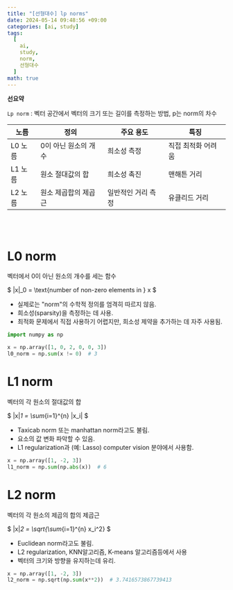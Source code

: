 ```yaml
---
title: "[선형대수] lp norms"
date: 2024-05-14 09:48:56 +09:00
categories: [ai, study]
tags:
  [
    ai,
    study,
    norm,
    선형대수
  ]
math: true
---
```


**선요약**

`Lp norm` : 벡터 공간에서 벡터의 크기 또는 길이를 측정하는 방법, p는 norm의 차수

| 노름 | 정의 | 주요 용도 | 특징 |
| --- | --- | --- | --- |
| L0 노름 | 0이 아닌 원소의 개수 | 희소성 측정 | 직접 최적화 어려움 |
| L1 노름 | 원소 절대값의 합 | 희소성 촉진 | 맨해튼 거리 |
| L2 노름 | 원소 제곱합의 제곱근 | 일반적인 거리 측정 | 유클리드 거리 |

<br/>
<br/>

# **L0 norm**

벡터에서 0이 아닌 원소의 개수를 세는 함수

$ \|x\|_0 = \text{number of non-zero elements in } x $

- 실제로는 "norm"의 수학적 정의를 엄격히 따르지 않음.
- 희소성(sparsity)을 측정하는 데 사용.
- 최적화 문제에서 직접 사용하기 어렵지만, 희소성 제약을 추가하는 데 자주 사용됨.

```python
import numpy as np

x = np.array([1, 0, 2, 0, 0, 3])
l0_norm = np.sum(x != 0)  # 3
```

# **L1 norm**

벡터의 각 원소의 절대값의 합


$ \|x\|_1 = \sum_{i=1}^{n} |x_i| $


- Taxicab norm 또는 manhattan norm라고도 불림.
- 요소의 값 변화 파악할 수 있음.
- L1 regularization과 (예: Lasso) computer vision 분야에서 사용함.

```python
x = np.array([1, -2, 3])
l1_norm = np.sum(np.abs(x))  # 6
```

# **L2 norm**

벡터의 각 원소의 제곱의 합의 제곱근


$ \|x\|_2 = \sqrt{\sum_{i=1}^{n} x_i^2} $


- Euclidean norm라고도 불림.
- L2 regularization, KNN알고리즘, K-means 알고리즘등에서 사용
- 벡터의 크기와 방향을 유지하는데 유리.

```python
x = np.array([1, -2, 3])
l2_norm = np.sqrt(np.sum(x**2))  # 3.7416573867739413
```


